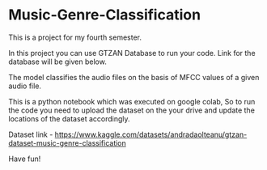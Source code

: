 # Music-Genre-Classification

This is a project for my fourth semester.

In this project you can use GTZAN Database to run your code.
Link for the database will be given below.

The model classifies the audio files on the basis of MFCC values of a given audio file.

This is a python notebook which was executed on google colab, So to run the code you need to upload the dataset on the your drive and update the locations of the dataset accordingly.


Dataset link - https://www.kaggle.com/datasets/andradaolteanu/gtzan-dataset-music-genre-classification 

Have fun!
